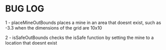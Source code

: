 # BUG LOG

1 - placeMineOutBounds
	places a mine in an area that doesnt exist, such as -3.3 when the dimensions of the grid are 10x10

2 - isSafeOutBounds
	checks the isSafe function by setting the mine to a location that doesnt exist 
